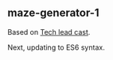 ## maze-generator-1

Based on [Tech lead cast](https://youtu.be/H7kvrvtpdYg).

Next, updating to ES6 syntax.
